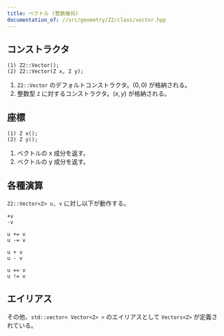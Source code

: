 ```yaml
---
title: ベクトル (整数幾何)
documentation_of: //src/geometry/Z2/class/vector.hpp
---
```


## コンストラクタ
```
(1) Z2::Vector();
(2) Z2::Vector(Z x, Z y);
```

1. `Z2::Vector` のデフォルトコンストラクタ。$(0, 0)$ が格納される。
2. 整数型 `Z` に対するコンストラクタ。$(x, y)$ が格納される。

## 座標
```
(1) Z x();
(2) Z y();
```

1. ベクトルの x 成分を返す。
2. ベクトルの y 成分を返す。


## 各種演算
`Z2::Vector<Z> u, v` に対し以下が動作する。

```
+v
-v

u += v
u -= v

u + v
u - v

u == v
u != v
```

## エイリアス
その他、`std::vector< Vector<Z> >` のエイリアスとして `Vectors<Z>` が定義されている。
